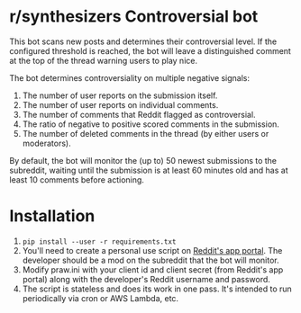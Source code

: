 # r/synthesizers Controversial bot

This bot scans new posts and determines their controversial level. If the configured threshold is reached, the bot will leave a distinguished comment at the top of the thread warning users to play nice.

The bot determines controversiality on multiple negative signals:   

1. The number of user reports on the submission itself.
2. The number of user reports on individual comments.
3. The number of comments that Reddit flagged as controversial.
4. The ratio of negative to positive scored comments in the submission.
5. The number of deleted comments in the thread (by either users or moderators).

By default, the bot will monitor the (up to) 50 newest submissions to the subreddit, waiting until the submission is at least 60 minutes old and has at least 10 comments before actioning.

# Installation

1. `pip install --user -r requirements.txt`
2. You'll need to create a personal use script on [Reddit's app portal](https://ssl.reddit.com/prefs/apps/). The developer should be a mod on the subreddit that the bot will monitor.
3. Modify praw.ini with your client id and client secret (from Reddit's app portal) along with the developer's Reddit username and password.
4. The script is stateless and does its work in one pass. It's intended to run periodically via cron or AWS Lambda, etc.

